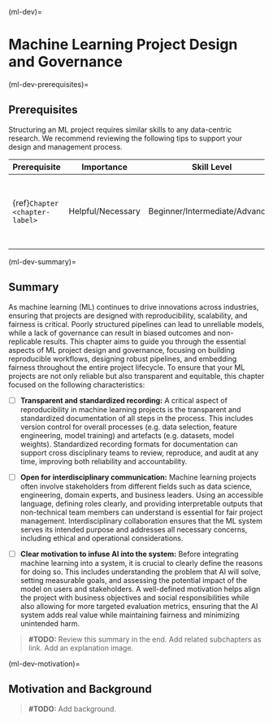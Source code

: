 (ml-dev)=
# Machine Learning Project Design and Governance

(ml-dev-prerequisites)=
## Prerequisites

Structuring an ML project requires similar skills to any data-centric research. We recommend reviewing the following tips to support your design and management process.

| Prerequisite | Importance | Skill Level | Notes |
| -------------|----------|------|----|
| {ref}`Chapter <chapter-label>` | Helpful/Necessary | Beginner/Intermediate/Advanced | Any useful notes the reader should know |

(ml-dev-summary)=
## Summary

As machine learning (ML) continues to drive innovations across industries, ensuring that projects are designed with reproducibility, scalability, and fairness is critical. Poorly structured pipelines can lead to unreliable models, while a lack of governance can result in biased outcomes and non-replicable results. This chapter aims to guide you through the essential aspects of ML project design and governance, focusing on building reproducible workflows, designing robust pipelines, and embedding fairness throughout the entire project lifecycle. To ensure that your ML projects are not only reliable but also transparent and equitable, this chapter focused on the following characteristics:

- [ ] **Transparent and standardized recording:**  A critical aspect of reproducibility in machine learning projects is the transparent and standardized documentation of all steps in the process. This includes version control for overall processes (e.g. data selection, feature engineering, model training) and artefacts (e.g. datasets, model weights). Standardized recording formats for documentation can support cross disciplinary teams to review, reproduce, and audit at any time, improving both reliability and accountability.
- [ ] **Open for interdisciplinary communication:** Machine learning projects often involve stakeholders from different fields such as data science, engineering, domain experts, and business leaders. Using an accessible language, defining roles clearly, and providing interpretable outputs that non-technical team members can understand is essential for fair project management. Interdisciplinary collaboration ensures that the ML system serves its intended purpose and addresses all necessary concerns, including ethical and operational considerations.
- [ ] **Clear motivation to infuse AI into the system:** Before integrating machine learning into a system, it is crucial to clearly define the reasons for doing so. This includes understanding the problem that AI will solve, setting measurable goals, and assessing the potential impact of the model on users and stakeholders. A well-defined motivation helps align the project with business objectives and social responsibilities while also allowing for more targeted evaluation metrics, ensuring that the AI system adds real value while maintaining fairness and minimizing unintended harm.


> **#TODO:**
> Review this summary in the end.
> Add related subchapters as link. 
> Add an explanation image.

(ml-dev-motivation)=
## Motivation and Background

> **#TODO:**
> Add background.